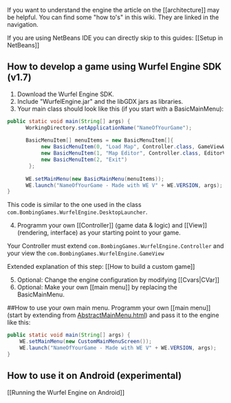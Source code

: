 If you want to understand the engine the article on the [[architecture]] may be helpful.
You can find some "how to's" in this wiki. They are linked in the navigation.

If you are using NetBeans IDE you can directly skip to this guides: [[Setup in NetBeans]]

## How to develop a game using Wurfel Engine SDK (v1.7)
1. Download the Wurfel Engine SDK.
2. Include "WurfelEngine.jar" and the libGDX jars as libraries.
3. Your main class should look like this (if you start with a BasicMainMenu):

  ```java
  public static void main(String[] args) {
        WorkingDirectory.setApplicationName("NameOfYourGame");
        
        BasicMenuItem[] menuItems = new BasicMenuItem[]{
             new BasicMenuItem(0, "Load Map", Controller.class, GameViewWithCamera.class),
             new BasicMenuItem(1, "Map Editor", Controller.class, EditorView.class),
             new BasicMenuItem(2, "Exit")
         };
        
        WE.setMainMenu(new BasicMainMenu(menuItems));
        WE.launch("NameOfYourGame - Made with WE V" + WE.VERSION, args);  
}
```
This code is similar to the one used in the class `com.BombingGames.WurfelEngine.DesktopLauncher`.

4. Programm your own [[Controller]] (game data & logic) and [[View]] (rendering, interface) as your starting point to your game.

  Your Controller must extend `com.BombingGames.WurfelEngine.Controller` and your view the `com.BombingGames.WurfelEngine.GameView`

  Extended explanation of this step: [[How to build a custom game]]

5. Optional: Change the engine configuration by modifying [[Cvars|CVar]]
6. Optional: Make your own [[main menu]] by replacing the BasicMainMenu.

##How to use your own main menu.
Programm your own [[main menu]] (start by extending from [AbstractMainMenu.html](http://wurfelengine.net/javadoc/com/bombinggames/wurfelengine/core/AbstractMainMenu.html)) and pass it to the engine like this:
```java
public static void main(String[] args) {
    WE.setMainMenu(new CustomMainMenuScreen());
    WE.launch("NameOfYourGame - Made with WE V" + WE.VERSION, args);  
}
```

## How to use it on Android (experimental)
[[Running the Wurfel Engine on Android]]